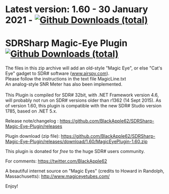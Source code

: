 # Latest version: 1.60 - 30 January 2021 - [![Github Downloads (total)](https://img.shields.io/github/downloads/BlackApple62/SDRSharp-Magic-Eye-Plugin/1.60/total.svg)]()
  
# SDRSharp Magic-Eye Plugin [![Github Downloads (total)](https://img.shields.io/github/downloads/BlackApple62/SDRSharp-Magic-Eye-Plugin/total.svg)]()

The files in this zip archive will add an old-style "Magic Eye", or else "Cat's Eye" gadget to SDR# software (www.airspy.com).<br>Please follow the instructions in the text file MagicLine.txt<br>
An analog-style SNR Meter has also been implemented.<br><br>
This Plugin is compiled for SDR# 32bit, with .NET Framework version 4.6, will probably not run on SDR# versions older than r1362 (14 Sept 2015).
As of version 1.60, this plugin is compatible with the new SDR# Studio version 1785, based on .NET 5.x.

Release note/changelog : https://github.com/BlackApple62/SDRSharp-Magic-Eye-Plugin/releases

Plugin download (zip file): https://github.com/BlackApple62/SDRSharp-Magic-Eye-Plugin/releases/download/1.60/MagicEyePlugin-1.60.zip

This plugin is donated for *free* to the huge SDR# users community.<br>

For comments: https://twitter.com/BlackApple62

A beautiful internet source on "Magic Eyes" (credits to Howard in Randolph, Massachusetts): http://www.magiceyetubes.com/

Enjoy!

